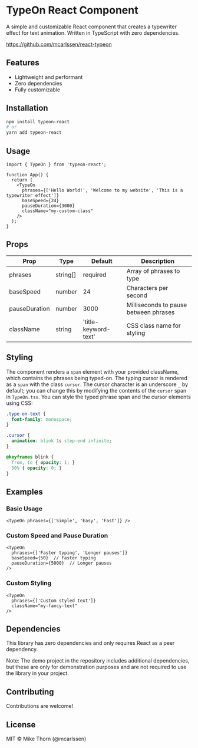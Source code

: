 # TypeOn React Component
A simple and customizable React component that creates a typewriter effect for text animation. Written in TypeScript with zero dependencies.

https://github.com/mcarlssen/react-typeon

## Features
- Lightweight and performant
- Zero dependencies
- Fully customizable

## Installation
```bash
npm install typeon-react
# or
yarn add typeon-react
```

## Usage
```tsx
import { TypeOn } from 'typeon-react';

function App() {
  return (
    <TypeOn
      phrases={['Hello World!', 'Welcome to my website', 'This is a typewriter effect']}
      baseSpeed={24}
      pauseDuration={3000}
      className="my-custom-class"
    />
  );
}
```

## Props
| Prop | Type | Default | Description |
|------|------|---------|-------------|
| phrases | string[] | required | Array of phrases to type |
| baseSpeed | number | 24 | Characters per second |
| pauseDuration | number | 3000 | Milliseconds to pause between phrases |
| className | string | 'title-keyword-text' | CSS class name for styling |

## Styling
The component renders a `span` element with your provided className, which contains the phrases being typed-on. The typing cursor is rendered as a `span` with the class `cursor`. The cursor character is an underscore `_` by default; you can change this by modifying the contents of the `cursor` span in `TypeOn.tsx`. You can style the typed phrase span and the cursor elements using CSS:

```css
.type-on-text {
  font-family: monospace;
}

.cursor {
  animation: blink 1s step-end infinite;
}

@keyframes blink {
  from, to { opacity: 1; }
  50% { opacity: 0; }
}
```

## Examples

### Basic Usage
```tsx
<TypeOn phrases={['Simple', 'Easy', 'Fast']} />
```

### Custom Speed and Pause Duration
```tsx
<TypeOn 
  phrases={['Faster typing', 'Longer pauses']}
  baseSpeed={50}  // Faster typing
  pauseDuration={5000}  // Longer pauses
/>
```

### Custom Styling
```tsx
<TypeOn 
  phrases={['Custom styled text']}
  className="my-fancy-text"
/>
```

## Dependencies
This library has zero dependencies and only requires React as a peer dependency.

Note: The demo project in the repository includes additional dependencies, but these are only for demonstration purposes and are not required to use the library in your project.

## Contributing
Contributions are welcome! 

## License
MIT © Mike Thorn (@mcarlssen)